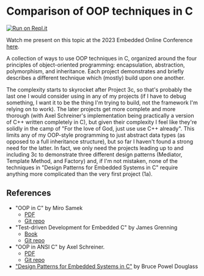 # Comparison of OOP techniques in C

[![Run on Repl.it](https://replit.com/badge/github/nathancharlesjones/Comparison-of-OOP-techniques-in-C)](https://replit.com/new/github/nathancharlesjones/Comparison-of-OOP-techniques-in-C)

Watch me present on this topic at the 2023 Embedded Online Conference [here](https://embeddedonlineconference.com/session/Object_Oriented_Programming_in_C).

A collection of ways to use OOP techniques in C, organized around the four principles of object-oriented programming: encapsulation, abstraction, polymorphism, and inheritance. Each project demonstrates and briefly describes a different technique which (mostly) build upon one another.

The complexity starts to skyrocket after Project 3c, so that's probably the last one I would consider using in any of my projects (if I have to debug something, I want it to be the thing I'm trying to build, not the framework I'm relying on to work). The later projects get more complete and more thorough (with Axel Schreiner's implementation being practically a version of C++ written completely in C), but given their complexity I feel like they're solidly in the camp of "For the love of God, just use use C++ already". This limits any of my OOP-style programming to just abstract data types (as opposed to a full inheritance structure), but so far I haven't found a strong need for the latter. In fact, we only need the projects leading up to and including 3c to demonstrate three different design patterns (Mediator, Template Method, and Factory) and, if I'm not mistaken, none of the techniques in "Design Patterns for Embedded Systems in C" require anything more complicated than the very first project (1a).

## References

- "OOP in C" by Miro Samek
    - [PDF](https://www.state-machine.com/doc/AN_OOP_in_C.pdf)
    - [Git repo](https://github.com/QuantumLeaps/OOP-in-C)
- "Test-driven Development for Embedded C" by James Grenning
    - [Book](https://www.amazon.com/Driven-Development-Embedded-Pragmatic-Programmers/dp/193435662X/ref=sr_1_2?dchild=1&keywords=tdd+for+embedded+c&qid=1616668590&sr=8-2)
    - [Git repo](https://github.com/jwgrenning/tddec-code)
- "OOP in ANSI C" by Axel Schreiner.
    - [PDF](https://www.cs.rit.edu/~ats/books/ooc.pdf)
    - [Git repo](https://github.com/shichao-an/ooc)
- ["Design Patterns for Embedded Systems in C"](https://www.amazon.com/Design-Patterns-Embedded-Systems-Engineering/dp/1856177076) by Bruce Powel Douglass
